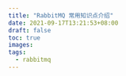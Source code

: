 ```yaml
---
title: "RabbitMQ 常用知识点介绍"
date: 2021-09-17T13:21:53+08:00
draft: false
toc: true
images:
tags: 
  - rabbitmq
---
```


